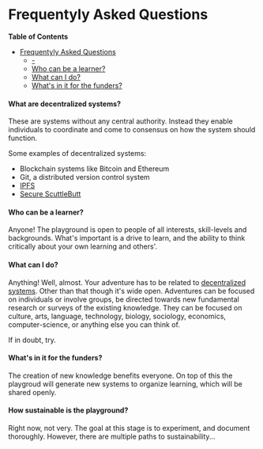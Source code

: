# Frequentyly Asked Questions
<!-- markdown-toc start - Don't edit this section. Run M-x markdown-toc-refresh-toc -->
**Table of Contents**

- [Frequentyly Asked Questions](#frequentyly-asked-questions)
    - [-](#-)
    - [Who can be a learner?](#who-can-be-a-learner)
    - [What can I do?](#what-can-i-do)
    - [What's in it for the funders?](#whats-in-it-for-the-funders)

<!-- markdown-toc end -->
#### What are decentralized systems?
These are systems without any central authority. Instead they enable individuals
to coordinate and come to consensus on how the system should function. 

Some examples of decentralized systems: 

- Blockchain systems like Bitcoin and Ethereum
- Git, a distributed version control system
- [IPFS](https://ipfs.io)
- [Secure ScuttleButt](https://ssbc.github.io/secure-scuttlebutt/)

#### Who can be a learner?
Anyone! The playground is open to people of all interests, skill-levels and
backgrounds. What's important is a drive to learn, and the ability to think
critically about your own learning and others'.

#### What can I do?
Anything! Well, almost. Your adventure has to be related to [decentralized
systems](#what-are-decentralized-systems). Other than that though it's wide
open. Adventures can be focused on individuals or involve groups, be directed
towards new fundamental research or surveys of the existing knowledge. They can
be focused on culture, arts, language, technology, biology, sociology,
economics, computer-science, or anything else you can think of.

If in doubt, try. 

#### What's in it for the funders? 
The creation of new knowledge benefits everyone. On top of this the playgroud
will generate new systems to organize learning, which will be shared openly.

#### How sustainable is the playground?
Right now, not very. The goal at this stage is to experiment, and document
thoroughly. However, there are multiple paths to sustainability...
